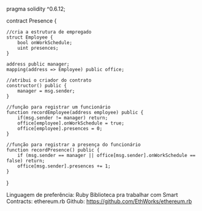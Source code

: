 pragma solidity ^0.6.12;

contract Presence {
    
    //cria a estrutura de empregado
    struct Employee {
        bool onWorkSchedule;
        uint presences;
    }
    
    address public manager;
    mapping(address => Employee) public office;
    
    //atribui o criador do contrato
    constructor() public {
        manager = msg.sender;
    }
    
    //função para registrar um funcionário
    function recordEmployee(address employee) public {
        if(msg.sender != manager) return;
        office[employee].onWorkSchedule = true;
        office[employee].presences = 0;
    }
    
    //função para registrar a presença do funcionário
    function recordPresence() public {
        if (msg.sender == manager || office[msg.sender].onWorkSchedule == false) return;
        office[msg.sender].presences += 1;
    }
}

Linguagem de preferência: Ruby
Biblioteca pra trabalhar com Smart Contracts: ethereum.rb
Github: https://github.com/EthWorks/ethereum.rb
